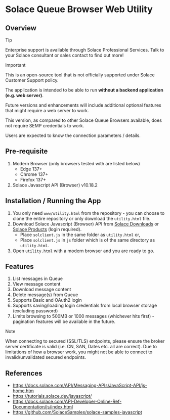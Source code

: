 # Solace Queue Browser Web Utility

## Overview

> [!TIP]
> Enterprise support is available through Solace Professional Services. Talk to your Solace consultant or sales contact to find out more!

> [!IMPORTANT]
> This is an open-source tool that is not officially supported under Solace Customer Support policy.

The application is intended to be able to run **without a backend application (e.g. web server)**.

Future versions and enhancements will include additional optional features that might require a web server to work.

This version, as compared to other Solace Queue Browsers available, does not require SEMP credentials to work.

Users are expected to know the connection parameters / details.

## Pre-requisite

1. Modern Browser (only browsers tested with are listed below)
   - Edge 137+
   - Chrome 137+
   - Firefox 137+
2. Solace Javascript API (Browser) v10.18.2

## Installation / Running the App

1. You only need `www/utility.html` from the repository - you can choose to clone the entire repository or only download the `utility.html` file.
2. Download Solace Javascript (Browser) API from [Solace Downloads](https://solace.com/downloads/) or [Solace Products](https://products.solace.com/) (login required).
   - Place `solclient.js` in the same folder as `utility.html` or,
   - Place `solclient.js` in `js` folder which is of the same directory as `utility.html`.
3. Open `utility.html` with a modern browser and you are ready to go.

## Features

1. List messages in Queue
2. View message content
3. Download message content
4. Delete message(s) from Queue
5. Supports Basic and OAuth2 login
6. Supports saving/loading login credentials from local browser storage (excluding password)
7. Limits browsing to 500MB or 1000 messages (whichever hits first) - pagination features will be available in the future.

> [!NOTE]
> When connecting to secured (SSL/TLS) endpoints, please ensure the broker server certificate is valid (i.e. CN, SAN, Dates etc. all are correct). Due to limitations of how a browser work, you might not be able to connect to invalid/unvalidated secured endpoints.

## References
- https://docs.solace.com/API/Messaging-APIs/JavaScript-API/js-home.htm
- https://tutorials.solace.dev/javascript/
- https://docs.solace.com/API-Developer-Online-Ref-Documentation/js/index.html
- https://github.com/SolaceSamples/solace-samples-javascript
